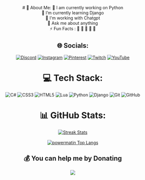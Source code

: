 <div align="center">
# 💫 About Me:
🏢 I am currently working on Python<br>🌱 I’m currently learning Django<br>🤝 I'm working with Chatgpt<br>💬 Ask me about anything<br>⚡ Fun Facts : 🍕 🏉 🏏 🎥 🚞


## 🌐 Socials:
[![Discord](https://img.shields.io/badge/Discord-%237289DA.svg?logo=discord&logoColor=white)](https://discord.gg/https://discord.gg/gGzEK7AHYE) [![Instagram](https://img.shields.io/badge/Instagram-%23E4405F.svg?logo=Instagram&logoColor=white)](https://instagram.com/powermatin) [![Pinterest](https://img.shields.io/badge/Pinterest-%23E60023.svg?logo=Pinterest&logoColor=white)](https://pinterest.com/matinshahabadi3) [![Twitch](https://img.shields.io/badge/Twitch-%239146FF.svg?logo=Twitch&logoColor=white)](https://twitch.tv/powermatin) [![YouTube](https://img.shields.io/badge/YouTube-%23FF0000.svg?logo=YouTube&logoColor=white)](https://youtube.com/@powermatin) 

# 💻 Tech Stack:
![C#](https://img.shields.io/badge/c%23-%23239120.svg?style=flat&logo=csharp&logoColor=white) ![CSS3](https://img.shields.io/badge/css3-%231572B6.svg?style=flat&logo=css3&logoColor=white) ![HTML5](https://img.shields.io/badge/html5-%23E34F26.svg?style=flat&logo=html5&logoColor=white) ![Lua](https://img.shields.io/badge/lua-%232C2D72.svg?style=flat&logo=lua&logoColor=white) ![Python](https://img.shields.io/badge/python-3670A0?style=flat&logo=python&logoColor=ffdd54) ![Django](https://img.shields.io/badge/django-%23092E20.svg?style=flat&logo=django&logoColor=white) ![Git](https://img.shields.io/badge/git-%23F05033.svg?style=flat&logo=git&logoColor=white) ![GitHub](https://img.shields.io/badge/github-%23121011.svg?style=flat&logo=github&logoColor=white)
# 📊 GitHub Stats:
<div align="center">
  <a href="#">
    <img src="https://github-readme-streak-stats.herokuapp.com/?user=power0matin&theme=codeSTACKr&hide_border=false" alt="Streak Stats">
  </a>
</div>
<!-- <div align="center">
    <a href="#">
  <img src="https://github-readme-stats.vercel.app/api?username=power0matin&theme=codeSTACKr&hide_border=false&include_all_commits=false&count_private=false" alt="powermatin's GitHub stats">
</div> -->
<br>
<div align="center">
  <a href="#">
    <img src="https://github-readme-stats.vercel.app/api/top-langs/?username=power0matin&theme=codeSTACKr&hide_border=false&include_all_commits=false&count_private=false&layout=compact" alt="powermatin Top Langs">
  </a>
</div>




  ## 💰 You can help me by Donating
<a href="https://www.coffeebede.com/powermatin"><img class="img-fluid" src="https://coffeebede.ir/DashboardTemplateV2/app-assets/images/banner/default-yellow.svg" /></a>  
<!-- Proudly created with GPRM ( https://gprm.itsvg.in ) -->
</div>

